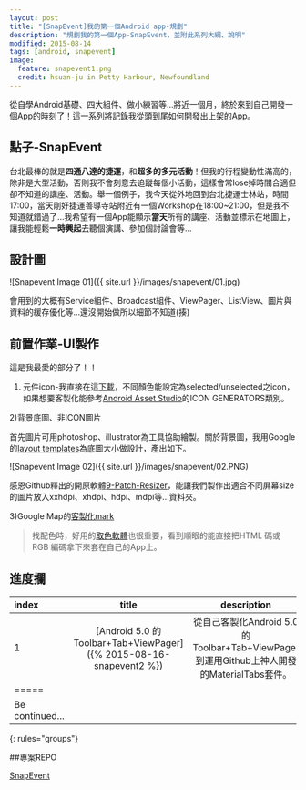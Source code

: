 ```yaml
---
layout: post
title: "[SnapEvent]我的第一個Android app-規劃"
description: "規劃我的第一個App-SnapEvent，並附此系列大綱、說明"
modified: 2015-08-14
tags: [android, snapevent]
image:
  feature: snapevent1.png
  credit: hsuan-ju in Petty Harbour, Newfoundland
---
```


從自學Android基礎、四大組件、做小練習等...將近一個月，終於來到自己開發一個App的時刻了！這一系列將記錄我從頭到尾如何開發出上架的App。

## 點子-SnapEvent

台北最棒的就是**四通八達的捷運**，和**超多的多元活動**！但我的行程變動性滿高的，除非是大型活動，否則我不會刻意去追蹤每個小活動，這樣會常lose掉時間合適但卻不知道的講座、活動。舉一個例子，我今天從外地回到台北捷運士林站，時間17:00，當天剛好捷運善導寺站附近有一個Workshop在18:00~21:00，但是我不知道就錯過了...我希望有一個App能顯示**當天**所有的講座、活動並標示在地圖上，讓我能輕鬆**一時興起**去聽個演講、參加個討論會等...

## 設計圖

![Snapevent Image 01]({{ site.url }}/images/snapevent/01.jpg)

會用到的大概有Service組件、Broadcast組件、ViewPager、ListView、圖片與資料的緩存優化等...還沒開始做所以細節不知道(揍)

## 前置作業-UI製作

這是我最愛的部分了！！

1) 元件icon-我直接在這<a href="https://www.google.com/design/icons/index.html#ic_assignment_turned_in">下載</a>，不同顏色能設定為selected/unselected之icon，如果想要客製化能參考<a href="http://romannurik.github.io/AndroidAssetStudio/" >Android Asset Studio</a>的ICON GENERATORS類別。

2)背景底圖、非ICON圖片

首先圖片可用photoshop、illustrator為工具協助繪製。關於背景圖，我用Google的<a href="https://www.google.com/design/spec/resources/layout-templates.html">layout templates</a>為底圖大小做設計，產出如下。

![Snapevent Image 02]({{ site.url }}/images/snapevent/02.PNG)

感恩Github釋出的開原軟體<a href="https://github.com/redwarp/9-Patch-Resizer/releases">9-Patch-Resizer</a>，能讓我們製作出適合不同屏幕size的圖片放入xxhdpi、xhdpi、hdpi、mdpi等...資料夾。

3)Google Map的<a href="https://mapicons.mapsmarker.com/">客製化mark</a>

>  找配色時，好用的<a href="http://www.wingsv.org/2013/09/google-chrome-htmlrgb.html">取色軟體</a>也很重要，看到順眼的能直接把HTML 碼或 RGB 編碼拿下來套在自己的App上。

## 進度攔 

| index | title | description | 
|:--------|:-------:|:--------:|
| 1 | [Android 5.0 的Toolbar+Tab+ViewPager]({% 2015-08-16-snapevent2 %}) | 從自己客製化Android 5.0 的Toolbar+Tab+ViewPager到運用Github上神人開發的MaterialTabs套件。 |
|=====
| Be continued...| | | 
{: rules="groups"}

##專案REPO
<div markdown="0"><a href="https://github.com/mis101bird/SnapEvent" class="btn">SnapEvent</a></div>
